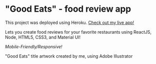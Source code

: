 # "Good Eats" - food review app

This project was deployed using Heroku. [Check out my live app!](https://master.d17h9krn7bzu4v.amplifyapp.com/)

Lets you create food reviews for your favorite restaurants using ReactJS, Node, HTML5, CSS3, and Material UI!

*Mobile-Friendly/Responsive!*

"Good Eats" title artwork created by me, using Adobe Illustrator
